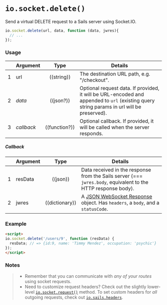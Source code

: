 # `io.socket.delete()`

Send a virtual DELETE request to a Sails server using Socket.IO.

```js
io.socket.delete(url, data, function (data, jwres){
  // ...
});
```


### Usage

|   | Argument   | Type         | Details |
|---|------------|:------------:|---------|
| 1 | url        | ((string))   | The destination URL path, e.g. "/checkout".
| 2 | _data_     | ((json?))    | Optional request data. If provided, it will be URL-encoded and appended to `url` (existing query string params in url will be preserved).
| 3 | _callback_ | ((function?)) | Optional callback. If provided, it will be called when the server responds.

##### Callback

|   | Argument  | Type         | Details |
|---|-----------|:------------:|---------|
| 1 | resData   | ((json))        | Data received in the response from the Sails server (=== `jwres.body`, equivalent to the HTTP response body).
| 2 | jwres     | ((dictionary))      | A [JSON WebSocket Response](https://github.com/balderdashy/sails/blob/master/sails-docs/PAGE_NEEDED.md) object.  Has `headers`, a `body`, and a `statusCode`.


### Example

```html
<script>
io.socket.delete('/users/9', function (resData) {
  resData; // => {id:9, name: 'Timmy Mendez', occupation: 'psychic'}
});
</script>
```


### Notes
> + Remember that you can communicate with _any of your routes_ using socket requests.
> + Need to customize request headers?  Check out the slightly lower-level [`io.socket.request()`](https://sailsjs.com/documentation/reference/web-sockets/socket-client/io-socket-request) method. To set custom headers for _all_ outgoing requests, check out [`io.sails.headers`](https://sailsjs.com/documentation/reference/web-sockets/socket-client/io-sails).


<docmeta name="displayName" value="io.socket.delete()">
<docmeta name="pageType" value="method">
